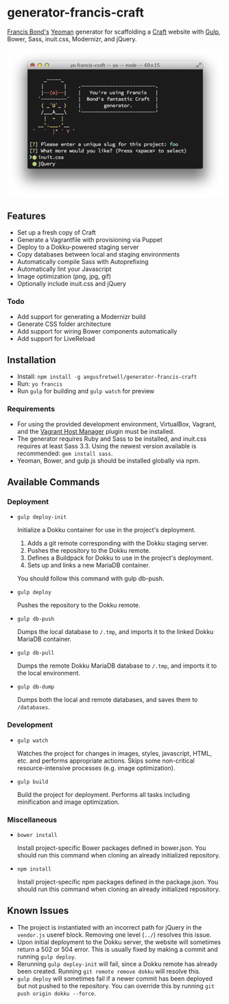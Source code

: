 generator-francis-craft
=======================

[Francis Bond's](http://francisbond.com) [Yeoman](http://yeoman.io) generator for scaffolding a [Craft](http://buildwithcraft.com) website with [Gulp](http://gulpjs.com/), Bower, Sass, inuit.css, Modernizr, and jQuery.

![](screenshot.png)

## Features

* Set up a fresh copy of Craft
* Generate a Vagrantfile with provisioning via Puppet
* Deploy to a Dokku-powered staging server
* Copy databases between local and staging environments
* Automatically compile Sass with Autoprefixing
* Automatically lint your Javascript
* Image optimization (png, jpg, gif)
* Optionally include inuit.css and jQuery

### Todo

* Add support for generating a Modernizr build
* Generate CSS folder architecture
* Add support for wiring Bower components automatically
* Add support for LiveReload

## Installation

* Install: `npm install -g angusfretwell/generator-francis-craft`
* Run: `yo francis`
* Run `gulp` for building and `gulp watch` for preview

### Requirements
* For using the provided development environment, VirtualBox, Vagrant, and the [Vagrant Host Manager](https://github.com/smdahlen/vagrant-hostmanager) plugin must be installed.
* The generator requires Ruby and Sass to be installed, and inuit.css requires at least Sass 3.3. Using the newest version available is recommended: `gem install sass`.
* Yeoman, Bower, and gulp.js should be installed globally via npm.

## Available Commands

### Deployment

* `gulp deploy-init`

  Initialize a Dokku container for use in the project's deployment.

  1. Adds a git remote corresponding with the Dokku staging server.
  2. Pushes the repository to the Dokku remote.
  3. Defines a Buildpack for Dokku to use in the project's deployment.
  4. Sets up and links a new MariaDB container.

  You should follow this command with gulp db-push.

* `gulp deploy`

  Pushes the repository to the Dokku remote.

* `gulp db-push`

  Dumps the local database to `/.tmp`, and imports it to the linked Dokku MariaDB container.

* `gulp db-pull`

  Dumps the remote Dokku MariaDB database to `/.tmp`, and imports it to the local environment.

* `gulp db-dump`

  Dumps both the local and remote databases, and saves them to `/databases`.

### Development

* `gulp watch`

  Watches the project for changes in images, styles, javascript, HTML, etc. and performs appropriate actions. Skips some non-critical resource-intensive processes (e.g. image optimization).

* `gulp build`

  Build the project for deployment. Performs all tasks including minification and image optimization.

### Miscellaneous

* `bower install`

  Install project-specific Bower packages defined in bower.json. You should run this command when cloning an already initialized repository.

* `npm install`

  Install project-specific npm packages defined in the package.json. You should run this command when cloning an already initialized repository.

## Known Issues

* The project is instantiated with an incorrect path for jQuery in the `vendor.js` useref block. Removing one level (`../`) resolves this issue.
* Upon initial deployment to the Dokku server, the website will sometimes return a 502 or 504 error. This is usually fixed by making a commit and running `gulp deploy`.
* Rerunning `gulp deploy-init` will fail, since a Dokku remote has already been created. Running `git remote remove dokku` will resolve this.
* `gulp deploy` will sometimes fail if a newer commit has been deployed but not pushed to the repository. You can override this by running `git push origin dokku --force`.
